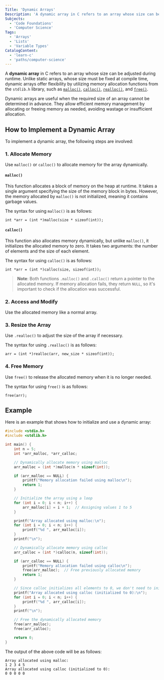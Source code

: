 ```yaml
---
Title: 'Dynamic Arrays'
Description: 'A dynamic array in C refers to an array whose size can be adjusted during runtime.'
Subjects:
  - 'Code Foundations'
  - 'Computer Science'
Tags:
  - 'Arrays'
  - 'Lists'
  - 'Variable Types'
CatalogContent:
  - 'learn-c'
  - 'paths/computer-science'
---
```


A **dynamic array** in C refers to an array whose size can be adjusted during runtime. Unlike static arrays, whose size must be fixed at compile time, dynamic arrays offer flexibility by utilizing memory allocation functions from the `stdlib.h` library, such as [`malloc()`](https://www.codecademy.com/resources/docs/c/memory-management/malloc), [`calloc()`](https://www.codecademy.com/resources/docs/c/memory-management/calloc), [`realloc()`](https://www.codecademy.com/resources/docs/c/memory-management/realloc), and [`free()`](https://www.codecademy.com/resources/docs/c/memory-management/free).

Dynamic arrays are useful when the required size of an array cannot be determined in advance. They allow efficient memory management by allocating or freeing memory as needed, avoiding wastage or insufficient allocation.

## How to Implement a Dynamic Array

To implement a dynamic array, the following steps are involved:

### 1. **Allocate Memory**

Use `malloc()` or `calloc()` to allocate memory for the array dynamically.

#### `malloc()`

This function allocates a block of memory on the heap at runtime. It takes a single argument specifying the size of the memory block in bytes. However, the memory allocated by `malloc()` is not initialized, meaning it contains garbage values.

The syntax for using `malloc()` is as follows:

```pseudo
int *arr = (int *)malloc(size * sizeof(int));
```

#### `calloc()`

This function also allocates memory dynamically, but unlike `malloc()`, it initializes the allocated memory to zero. It takes two arguments: the number of elements and the size of each element.

The syntax for using `calloc()` is as follows:

```pseudo
int *arr = (int *)calloc(size, sizeof(int));
```

> **Note**: Both functions `.malloc()` and `.calloc()` return a pointer to the allocated memory. If memory allocation fails, they return `NULL`, so it's important to check if the allocation was successful.

### 2. **Access and Modify**

Use the allocated memory like a normal array.

### 3. **Resize the Array**

Use `.realloc()` to adjust the size of the array if necessary.

The syntax for using `.realloc()` is as follows:

```pseudo
arr = (int *)realloc(arr, new_size * sizeof(int));
```

### 4. **Free Memory**

Use `free()` to release the allocated memory when it is no longer needed.

The syntax for using `free()` is as follows:

```psuedo
free(arr);
```

## Example

Here is an example that shows how to initialize and use a dynamic array:

```c
#include <stdio.h>
#include <stdlib.h>

int main() {
    int n = 5;
    int *arr_malloc, *arr_calloc;

    // Dynamically allocate memory using malloc
    arr_malloc = (int *)malloc(n * sizeof(int));

    if (arr_malloc == NULL) {
        printf("Memory allocation failed using malloc\n");
        return 1;
    }

    // Initialize the array using a loop
    for (int i = 0; i < n; i++) {
        arr_malloc[i] = i + 1;  // Assigning values 1 to 5
    }

    printf("Array allocated using malloc:\n");
    for (int i = 0; i < n; i++) {
        printf("%d ", arr_malloc[i]);
    }
    printf("\n");

    // Dynamically allocate memory using calloc
    arr_calloc = (int *)calloc(n, sizeof(int));

    if (arr_calloc == NULL) {
        printf("Memory allocation failed using calloc\n");
        free(arr_malloc);  // Free previously allocated memory
        return 1;
    }

    // Since calloc initializes all elements to 0, we don't need to initialize the array
    printf("Array allocated using calloc (initialized to 0):\n");
    for (int i = 0; i < n; i++) {
        printf("%d ", arr_calloc[i]);
    }
    printf("\n");

    // Free the dynamically allocated memory
    free(arr_malloc);
    free(arr_calloc);

    return 0;
}
```

The output of the above code will be as follows:

```shell
Array allocated using malloc:
1 2 3 4 5
Array allocated using calloc (initialized to 0):
0 0 0 0 0
```
